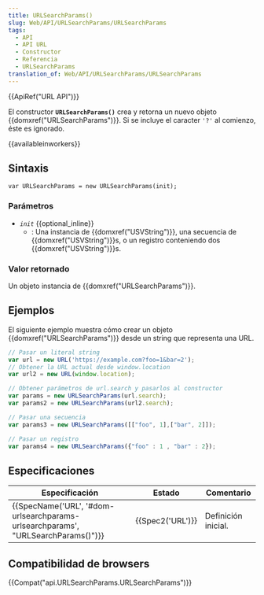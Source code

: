 ```yaml
---
title: URLSearchParams()
slug: Web/API/URLSearchParams/URLSearchParams
tags:
  - API
  - API URL
  - Constructor
  - Referencia
  - URLSearchParams
translation_of: Web/API/URLSearchParams/URLSearchParams
---
```

{{ApiRef("URL API")}}

El constructor **`URLSearchParams()`** crea y retorna un nuevo objeto {{domxref("URLSearchParams")}}. Si se incluye el caracter `'?'` al comienzo, éste es ignorado.

{{availableinworkers}}

## Sintaxis

```
var URLSearchParams = new URLSearchParams(init);
```

### Parámetros

- _`init`_ {{optional_inline}}
  - : Una instancia de {{domxref("USVString")}}, una secuencia de {{domxref("USVString")}}s, o un registro conteniendo dos {{domxref("USVString")}}s.

### Valor retornado

Un objeto instancia de {{domxref("URLSearchParams")}}.

## Ejemplos

El siguiente ejemplo muestra cómo crear un objeto {{domxref("URLSearchParams")}} desde un string que representa una URL.

```js
// Pasar un literal string
var url = new URL('https://example.com?foo=1&bar=2');
// Obtener la URL actual desde window.location
var url2 = new URL(window.location);

// Obtener parámetros de url.search y pasarlos al constructor
var params = new URLSearchParams(url.search);
var params2 = new URLSearchParams(url2.search);

// Pasar una secuencia
var params3 = new URLSearchParams([["foo", 1],["bar", 2]]);

// Pasar un registro
var params4 = new URLSearchParams({"foo" : 1 , "bar" : 2});
```

## Especificaciones

| Especificación                                                                                               | Estado               | Comentario          |
| ------------------------------------------------------------------------------------------------------------ | -------------------- | ------------------- |
| {{SpecName('URL', '#dom-urlsearchparams-urlsearchparams', "URLSearchParams()")}} | {{Spec2('URL')}} | Definición inicial. |

## Compatibilidad de browsers

{{Compat("api.URLSearchParams.URLSearchParams")}}
